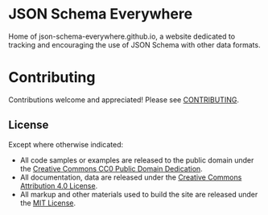 # JSON Schema Everywhere

Home of json-schema-everywhere.github.io, a website dedicated to tracking and encouraging the use of JSON Schema with other data formats.

# Contributing

Contributions welcome and appreciated!  Please see [CONTRIBUTING](CONTRIBUTING.md).

## License

Except where otherwise indicated:
 * All code samples or examples are released to the public domain under the [Creative Commons CC0 Public Domain Dedication](https://creativecommons.org/publicdomain/zero/1.0/).
 * All documentation, data are released under the [Creative Commons Attribution 4.0 License](https://creativecommons.org/licenses/by/4.0/).
 * All markup and other materials used to build the site are released under the [MIT License](https://opensource.org/licenses/MIT).